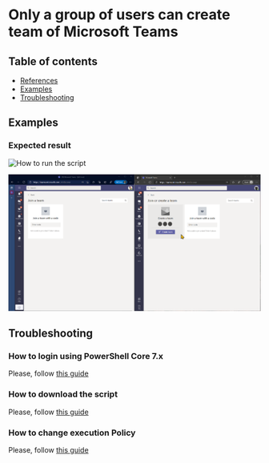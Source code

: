 # Only a group of users can create team of Microsoft Teams

## Table of contents
* [References](https://github.com/AngelusGi/PowerShell/tree/master/Office365/Teams/Only%20a%20group%20of%20users%20can%20create%20team%20of%20Microsoft%20Teams#references)
* [Examples](https://github.com/AngelusGi/PowerShell/tree/master/Office365/Teams/Only%20a%20group%20of%20users%20can%20create%20team%20of%20Microsoft%20Teams#examples)
* [Troubleshooting](https://github.com/AngelusGi/PowerShell/tree/master/Office365/Teams/Only%20a%20group%20of%20users%20can%20create%20team%20of%20Microsoft%20Teams#troubleshooting)


## Examples

### Expected result
![How to run the script](https://raw.githubusercontent.com/AngelusGi/PowerShell/master/Office365/Teams/Only%20a%20group%20of%20users%20can%20create%20team%20of%20Microsoft%20Teams/Screenshot/How-to-run-the-script.gif)

![Expected result](https://raw.githubusercontent.com/AngelusGi/PowerShell/master/Office365/Teams/Only%20a%20group%20of%20users%20can%20create%20team%20of%20Microsoft%20Teams/Screenshot/Expected-result.png)

## Troubleshooting

### How to login using PowerShell Core 7.x
Please, follow [this guide](https://github.com/AngelusGi/PowerShell/tree/master/Others/How%20to%20login%20using%20PowerShell%20Core)

### How to download the script
Please, follow [this guide](https://github.com/AngelusGi/PowerShell/tree/master/Others/How%20to%20download%20single%20file%20from%20GitHub)

### How to change execution Policy
Please, follow [this guide](https://github.com/AngelusGi/PowerShell/tree/master/Others/Resolve%20errors%20about%20Execution%20Policy)